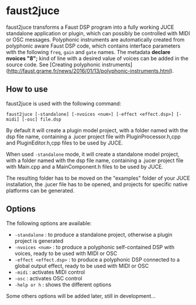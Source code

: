 # faust2juce

faust2juce transforms a Faust DSP program into a fully working JUCE standalone application or plugin, which can possibly be controlled with MIDI or OSC messages. Polyphonic instruments are automatically created from polyphonic aware Faust DSP code, which contains interface parameters with the following `freq`, `gain` and `gate` names. The metadata **declare nvoices "8";** kind of line with a desired value of voices can be added in the source code. See [Creating polyphonic instruments] (http://faust.grame.fr/news/2016/01/13/polyphonic-instruments.html).

## How to use

faust2juce is used with the following command: 

`faust2juce [-standalone] [-nvoices <num>] [-effect <effect.dsp>] [-midi] [-osc] file.dsp` 

By default it will create a plugin model project, with a folder named with the dsp file name, containing a .jucer project file with PluginProcessor.h,cpp and PluginEditor.h,cpp files to be used by JUCE.

When used `-standalone` mode, it will create a standalone model project, with a folder named with the dsp file name, containing a .jucer project file with Main.cpp and a MainComponent.h files to be used by JUCE.

The resulting folder has to be moved on the "examples" folder of your JUCE installation, the .jucer file has to be opened, and projects for specific native platforms can be generated. 

## Options

The following options are available: 

 - `-standalone`            : to produce a standalone project, otherwise a plugin project is generated
 - `-nvoices <num>`         : to produce a polyphonic self-contained DSP with <num> voices, ready to be used with MIDI or OSC
 - `-effect <effect.dsp>`   : to produce a polyphonic DSP connected to a global output effect, ready to be used with MIDI or OSC
 - `-midi`                  : activates MIDI control
 - `-osc`                   : activates OSC control
 - `-help or h`             : shows the different options 

Some others options will be added later, still in development...

